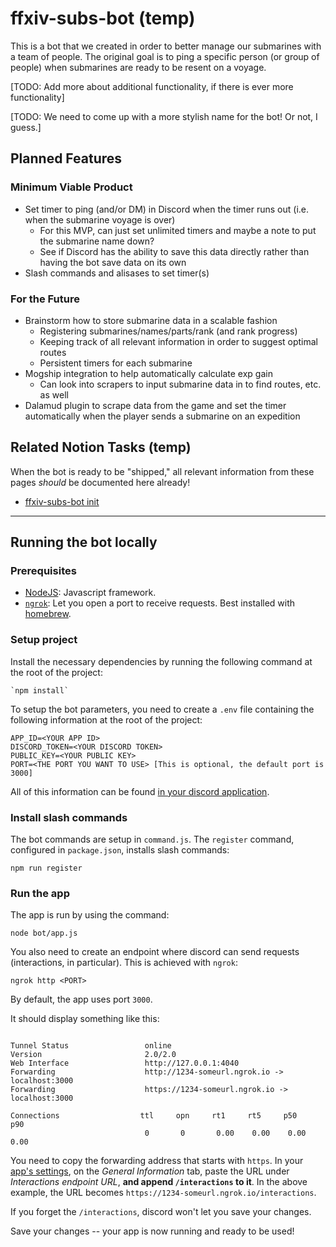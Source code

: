 # ffxiv-subs-bot (temp)
This is a bot that we created in order to better manage our submarines with a team of people. The original goal is to ping a specific person (or group of people) when submarines are ready to be resent on a voyage.

[TODO: Add more about additional functionality, if there is ever more functionality]

[TODO: We need to come up with a more stylish name for the bot! Or not, I guess.]

## Planned Features
### Minimum Viable Product
- Set timer to ping (and/or DM) in Discord when the timer runs out (i.e. when the submarine voyage is over)
  - For this MVP, can just set unlimited timers and maybe a note to put the submarine name down? 
  - See if Discord has the ability to save this data directly rather than having the bot save data on its own
- Slash commands and alisases to set timer(s)

### For the Future
- Brainstorm how to store submarine data in a scalable fashion
  - Registering submarines/names/parts/rank (and rank progress)
  - Keeping track of all relevant information in order to suggest optimal routes
  - Persistent timers for each submarine
- Mogship integration to help automatically calculate exp gain
  - Can look into scrapers to input submarine data in to find routes, etc. as well
- Dalamud plugin to scrape data from the game and set the timer automatically when the player sends a submarine on an expedition

## Related Notion Tasks (temp)
When the bot is ready to be "shipped," all relevant information from these pages _should_ be documented here already!
- [ffxiv-subs-bot init](https://www.notion.so/snowhawkeye/ffxiv-subs-bot-init-fe036afba3704ccabf325626648b3ca8?pvs=4)

---

## Running the bot locally

### Prerequisites

- [NodeJS](https://nodejs.org/en/download): Javascript framework.
- [`ngrok`](https://ngrok.com/): Let you open a port to receive requests. Best installed with [homebrew](https://brew.sh/).

### Setup project

Install the necessary dependencies by running the following command at the root of the project:

```
`npm install`
```

To setup the bot parameters, you need to create a `.env` file containing the following information at the root of the project:

```
APP_ID=<YOUR APP ID>
DISCORD_TOKEN=<YOUR DISCORD TOKEN>
PUBLIC_KEY=<YOUR PUBLIC KEY>
PORT=<THE PORT YOU WANT TO USE> [This is optional, the default port is 3000]
```

All of this information can be found [in your discord application](https://discord.com/developers/applications/).

### Install slash commands

The bot commands are setup in `command.js`. The `register` command, configured in `package.json`, installs slash commands:

```
npm run register
```

### Run the app

The app is run by using the command:

```
node bot/app.js
```

You also need to create an endpoint where discord can send requests (interactions, in particular). This is achieved with `ngrok`:

```
ngrok http <PORT>
```

By default, the app uses port `3000`.

It should display something like this:

```

Tunnel Status                 online
Version                       2.0/2.0
Web Interface                 http://127.0.0.1:4040
Forwarding                    http://1234-someurl.ngrok.io -> localhost:3000
Forwarding                    https://1234-someurl.ngrok.io -> localhost:3000

Connections                  ttl     opn     rt1     rt5     p50     p90
                              0       0       0.00    0.00    0.00    0.00
```

You need to copy the forwarding address that starts with `https`. In your [app's settings](https://discord.com/developers/applications), on the *General Information* tab, paste the URL under *Interactions endpoint URL*, **and append `/interactions` to it**. In the above example, the URL becomes `https://1234-someurl.ngrok.io/interactions`.

If you forget the `/interactions`, discord won't let you save your changes.

Save your changes -- your app is now running and ready to be used!

